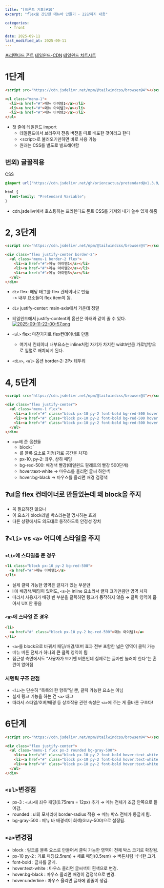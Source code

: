 ```yaml
---
title: "[프론트 기초]#10"
excerpt: "flex로 간단한 메뉴바 만들기 - 22강까지 내용"

categories:
  - front

date: 2025-09-11
last_modified_at: 2025-09-11
---
```


[프리텐다드 폰트](https://noonnu.cc/font_page/694)
[테일윈드-CDN](https://tailwindcss.com/docs/installation/play-cdn)
[테일윈드 치트시트](https://nerdcave.com/tailwind-cheat-sheet)

# 1단계

```html
<script src="https://cdn.jsdelivr.net/npm/@tailwindcss/browser@4"></script>

<ul class="menu-1">
  <li><a href="#">메뉴 아이템1</a></li>
  <li><a href="#">메뉴 아이템2</a></li>
  <li><a href="#">메뉴 아이템3</a></li>
</ul>
```
- 첫 줄에 테일윈드 import
  - 테일윈드에서 브라우저 전용 버전을 따로 배포한 것이라고 한다
  - \<script>로 불러오기만하면 바로 사용 가능
  - 원래는 CSS를 별도로 빌드해야함


## 번외) 글꼴적용

CSS
```css
@import url("https://cdn.jsdelivr.net/gh/orioncactus/pretendard@v1.3.9/dist/web/variable/pretendardvariable-dynamic-subset.min.css");

html {
  font-family: "Pretendard Variable";
}
```
- cdn.jsdelivr에서 호스팅하는 프리텐다드 폰트 CSS를 가져와 내가 쓸수 있게 해줌


# 2, 3단계

```html
<script src="https://cdn.jsdelivr.net/npm/@tailwindcss/browser@4"></script>

<div class="flex justify-center border-2">
  <ul class="menu-1 border-2 flex">
    <li><a href="#">메뉴 아이템1</a></li>
    <li><a href="#">메뉴 아이템2</a></li>
    <li><a href="#">메뉴 아이템3</a></li>
  </ul>
</div>
```

- `div` flex: 해당 태그를 flex 컨테이너로 만듦<br/>
-> 내부 요소들이 flex item이 됨.
- `div` justify-center: main-axis에서 가운데 정렬

- 테일윈드에서 justify-content의 옵션은 아래와 같이 줄 수 있다.
[![2025-09-11-22-00-57.png](https://i.postimg.cc/sXfDd9vW/2025-09-11-22-00-57.png)](https://postimg.cc/FfqQ0SbF)


- `<ul>` flex: 마찬가지로 flex컨테이너로 만듦
  - 여기서 컨테이너 내부요소는 inline처럼 자기가 차지한 width만큼 가로방향으로 일렬로 배치되게 된다.

- `<div>`, `<ul>` 옵션 border-2: 2Px 테두리 

# 4, 5단계

```html
<script src="https://cdn.jsdelivr.net/npm/@tailwindcss/browser@4"></script>

<div class="flex justify-center">
  <ul class="menu-1 flex">
    <li><a href="#" class="block px-10 py-2 font-bold bg-red-500 hover:text-white hover:bg-black">메뉴 아이템1</a></li>
    <li><a href="#" class="block px-10 py-2 font-bold bg-red-500 hover:text-white hover:bg-black">메뉴 아이템2</a></li>
    <li><a href="#" class="block px-10 py-2 font-bold bg-red-500 hover:text-white hover:bg-black">메뉴 아이템3</a></li>
  </ul>
</div>
```
- `<a>`에 준 옵션들
  - block: `<li>를 블록 요소로 지정(가로 공간을 차지)
  - px-10, py-2: 좌우, 상하 패딩
  - bg-red-500: 배경색 빨강(테일윈드 팔레트의 빨강 500단계)
  - hover:text-white -> 마우스를 올리면 글씨 하얀색
  - hover:bg-black -> 마우스를 올리면 배경 검정색

## ❓ul을 flex 컨테이너로 만들었는데 왜 block을 주지
  - 꼭 필요하진 않으나
  - 이 요소가 block레벨 박스라는걸 명시하는 효과
  - 다른 상황에서도 의도대로 동작하도록 안정성 장치

## ❓`<li>` vs `<a>` 어디에 스타일을 주지

### `<li>`에 스타일을 준 경우
```html
<li class="block px-10 py-2 bg-red-500">
  <a href="#">메뉴 아이템1</a>
</li>
```
- 실제 클릭 가능한 영역은 글자가 있는 부분만
- li에 배경색/패딩이 있어도, `<a>`는 inline 요소라서 글자 크기만큼만 영역 차지
- 따라서 사용자가 배경 빈 부분을 클릭하면 링크가 동작하지 않음 → 클릭 영역이 좁아서 UX 안 좋음

### `<a>`에 스타일 준 경우

```html
<li>
  <a href="#" class="block px-10 py-2 bg-red-500">메뉴 아이템1</a>
</li>
```
- `<a>`를 block으로 바꿔서 패딩/배경/호버 효과 전부 포함한 넓은 영역이 클릭 가능
- 메뉴 버튼 전체가 하나의 큰 클릭 영역이 됨
- 접근성 측면에서도 “사용자가 보기엔 버튼인데 실제로는 글자만 눌러야 한다”는 혼란이 없어짐

### 시멘틱 구조 관점

- `<li>`는 단순히 “목록의 한 항목”일 뿐, 클릭 가능한 요소는 아님
- 실제 링크 기능을 하는 건 `<a>` 태그
- 따라서 스타일/호버/배경 등 상호작용 관련 속성은 `<a>`에 주는 게 올바른 구조다!

# 6단계

```html
<script src="https://cdn.jsdelivr.net/npm/@tailwindcss/browser@4"></script>

<div class="flex justify-center">
  <ul class="menu-1 flex px-3 rounded bg-gray-500">
    <li><a href="#" class="block px-10 py-2 font-bold hover:text-white hover:bg-black hover:underline">메뉴 아이템1</a></li>
    <li><a href="#" class="block px-10 py-2 font-bold hover:text-white hover:bg-black hover:underline">메뉴 아이템2</a></li>
    <li><a href="#" class="block px-10 py-2 font-bold hover:text-white hover:bg-black hover:underline">메뉴 아이템3</a></li>
  </ul>
</div>
```

## `<ul>`변경점
-	px-3 : `<ul>`에 좌우 패딩(0.75rem = 12px) 추가 → 메뉴 전체가 조금 안쪽으로 들어감.
-	rounded : ul의 모서리에 border-radius 적용 → 메뉴 박스 전체가 둥글게 됨.
-	bg-gray-500 : 메뉴 바 배경색이 회색(Gray-500)으로 설정됨.

## `<a>`변경점

-	block : 링크를 블록 요소로 만들어서 클릭 가능한 영역이 전체 박스 크기로 확장됨.
-	px-10 py-2 : 가로 패딩(2.5rem) + 세로 패딩(0.5rem) → 버튼처럼 넉넉한 크기.
-	font-bold : 글자를 굵게.
-	hover:text-white : 마우스 올리면 글씨색이 흰색으로 변경.
-	hover:bg-black : 마우스 올리면 배경이 검정색으로 변경.
-	hover:underline : 마우스 올리면 글자에 밑줄이 생김.
